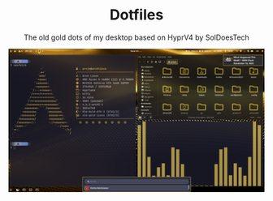 <div align='center'>
  
# Dotfiles
The old gold dots of my desktop
based on HyprV4 by SolDoesTech

![Rice image](https://github.com/proJM-Dev-team/dotfiles/blob/main/assets/ZoJmHny.png?raw=true)
